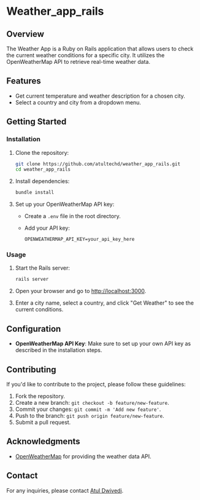 # Weather_app_rails

## Overview

The Weather App is a Ruby on Rails application that allows users to check the current weather conditions for a specific city. It utilizes the OpenWeatherMap API to retrieve real-time weather data.

## Features

- Get current temperature and weather description for a chosen city.
- Select a country and city from a dropdown menu.

## Getting Started

### Installation

1. Clone the repository:

   ```bash
   git clone https://github.com/atultechd/weather_app_rails.git
   cd weather_app_rails
   ```

2. Install dependencies:

   ```bash
   bundle install
   ```

3. Set up your OpenWeatherMap API key:

   - Create a `.env` file in the root directory.
   - Add your API key:

     ```env
     OPENWEATHERMAP_API_KEY=your_api_key_here
     ```

### Usage

1. Start the Rails server:

   ```bash
   rails server
   ```

2. Open your browser and go to [http://localhost:3000](http://localhost:3000).

3. Enter a city name, select a country, and click "Get Weather" to see the current conditions.

## Configuration

- **OpenWeatherMap API Key**: Make sure to set up your own API key as described in the installation steps.

## Contributing

If you'd like to contribute to the project, please follow these guidelines:

1. Fork the repository.
2. Create a new branch: `git checkout -b feature/new-feature`.
3. Commit your changes: `git commit -m 'Add new feature'`.
4. Push to the branch: `git push origin feature/new-feature`.
5. Submit a pull request.


## Acknowledgments

- [OpenWeatherMap](https://openweathermap.org/) for providing the weather data API.

## Contact

For any inquiries, please contact [Atul Dwivedi](mailto:atultechd@gmail.com).